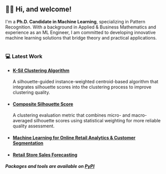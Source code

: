 ## 👋🏻 Hi, and welcome!

I'm a **Ph.D. Candidate in Machine Learning**, specializing in Pattern Recognition. With a background in Applied & Business Mathematics and experience as an ML Engineer, I am committed to developing innovative machine learning solutions that bridge theory and practical applications.

#

### 💻 Latest Work
- #### [K-Sil Clustering Algorithm](https://github.com/semoglou/ksil)  
  A silhouette-guided instance-weighted centroid-based algorithm that integrates silhouette scores into the clustering process to improve clustering quality.
- #### [Composite Silhouette Score](https://github.com/semoglou/composil)
  A clustering evaluation metric that combines micro- and macro-averaged silhouette scores using statistical weighting for more reliable quality assessment. 
  
- #### [Machine Learning for Online Retail Analytics & Customer Segmentation](https://github.com/semoglou/Machine-Learning-Customer-Segmentation)
- #### [Retail Store Sales Forecasting](https://github.com/semoglou/Retail-Store-Sales-Forecasting)
  
##### Packages and tools are available on [PyPI](https://pypi.org/user/a.semoglou/)


